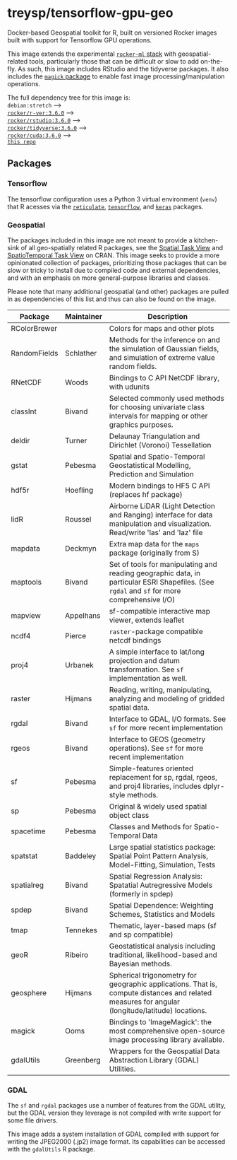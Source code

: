 # treysp/tensorflow-gpu-geo

Docker-based Geospatial toolkit for R, built on versioned Rocker images built with support
for Tensorflow GPU operations. 

This image extends the experimental [`rocker-ml` stack](https://github.com/rocker-org/ml) with geospatial-related tools, particularly those that can be difficult or slow to add on-the-fly.  As such, this image includes RStudio and the tidyverse packages. It also includes the [`magick` package](https://github.com/ropensci/magick) to enable fast image processing/manipulation operations.

The full dependency tree for this image is:    
  `debian:stretch` -->    
  [`rocker/r-ver:3.6.0`](https://github.com/rocker-org/rocker-versioned/tree/master/r-ver) -->    
  [`rocker/rstudio:3.6.0`](https://github.com/rocker-org/rocker-versioned/tree/master/rstudio) -->    
  [`rocker/tidyverse:3.6.0`](https://github.com/rocker-org/rocker-versioned/tree/master/tidyverse) -->    
  [`rocker/cuda:3.6.0`](https://github.com/rocker-org/ml/tree/master/cuda/base) -->    
  [`this repo`](./Dockerfile)    

## Packages

### Tensorflow
The tensorflow configuration uses a Python 3 virtual environment (`venv`) that R acesses via the [`reticulate`](https://rstudio.github.io/reticulate/), [`tensorflow`](https://tensorflow.rstudio.com/), and [`keras`](https://keras.rstudio.com/) packages. 

### Geospatial
The packages included in this image are not meant to provide a kitchen-sink of all geo-spatially related R packages, see the [Spatial Task View](https://cran.r-project.org/web/views/Spatial.html) and [SpatioTemporal Task View](https://cran.r-project.org/web/views/SpatioTemporal.html) on CRAN.  This image seeks to provide a more opinionated collection of packages, prioritizing those packages that can be slow or tricky to install due to compiled code and external dependencies, and with an emphasis on more general-purpose libraries and classes.

Please note that many additional geospatial (and other) packages are pulled in as dependencies of this list and thus can also be found on the image.

Package       | Maintainer| Description 
--------------|-----------|----------------------------------
RColorBrewer  |           | Colors for maps and other plots
RandomFields  |Schlather  | Methods for the inference on and the simulation of Gaussian fields, and simulation of extreme value random fields.
RNetCDF       | Woods     | Bindings to C API NetCDF library, with udunits 
classInt      | Bivand    | Selected commonly used methods for choosing univariate class intervals for mapping or other graphics purposes.
deldir        | Turner    | Delaunay Triangulation and Dirichlet (Voronoi) Tessellation 
gstat         | Pebesma   | Spatial and Spatio-Temporal Geostatistical Modelling, Prediction and Simulation
hdf5r         | Hoefling  | Modern bindings to HF5 C API (replaces hf package)
lidR          | Roussel   | Airborne LiDAR (Light Detection and Ranging) interface for data manipulation and visualization. Read/write 'las' and 'laz' file
mapdata       | Deckmyn   | Extra map data for the `maps` package (originally from S)
maptools      | Bivand    | Set of tools for manipulating and reading geographic data, in particular ESRI Shapefiles.  (See `rgdal` and `sf` for more comprehensive I/O)
mapview       | Appelhans | sf-compatible interactive map viewer, extends leaflet
ncdf4         | Pierce    | `raster`-package compatible netcdf bindings
proj4         | Urbanek   | A simple interface to lat/long projection and datum transformation.  See `sf` implementation as well. 
raster        | Hijmans   | Reading, writing, manipulating, analyzing and modeling of gridded spatial data.
rgdal         | Bivand    | Interface to GDAL, I/O formats. See `sf` for more recent implementation
rgeos         | Bivand    | Interface to GEOS (geometry operations). See `sf` for more recent implementation
sf            | Pebesma   | Simple-features oriented replacement for sp, rgdal, rgeos, and proj4 libraries, includes dplyr-style methods.
sp            | Pebesma   | Original & widely used spatial object class
spacetime     | Pebesma   | Classes and Methods for Spatio-Temporal Data
spatstat      | Baddeley  | Large spatial statistics package: Spatial Point Pattern Analysis, Model-Fitting, Simulation, Tests
spatialreg    | Bivand    | Spatial Regression Analysis: Spatatial Autregressive Models (formerly in spdep)
spdep         | Bivand    | Spatial Dependence: Weighting Schemes, Statistics and Models
tmap          | Tennekes  | Thematic, layer-based maps (sf and sp compatible)
geoR          | Ribeiro   | Geostatistical analysis including traditional, likelihood-based and Bayesian methods.
geosphere     | Hijmans   | Spherical trigonometry for geographic applications. That is, compute distances and related measures for angular (longitude/latitude) locations. 
magick        | Ooms      | Bindings to 'ImageMagick': the most comprehensive open-source image processing library available.
gdalUtils     | Greenberg | Wrappers for the Geospatial Data Abstraction Library (GDAL) Utilities.

### GDAL
The `sf` and `rgdal` packages use a number of features from the GDAL utility, but the GDAL version they leverage is not compiled with write support for some file drivers. 

This image adds a system installation of GDAL compiled with support for writing the JPEG2000 (.jp2) image format. Its capabilities can be accessed with the `gdalUtils` R package.
